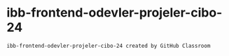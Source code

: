 # ibb-frontend-odevler-projeler-cibo-24
``
ibb-frontend-odevler-projeler-cibo-24 created by GitHub Classroom
``
